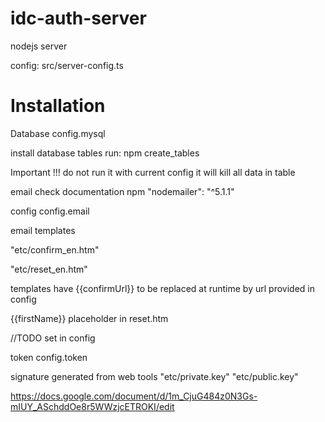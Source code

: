 # idc-auth-server
nodejs server

config: src/server-config.ts

# Installation 

Database config.mysql 

install database tables run: npm create_tables

Important !!! do not run it with current config it will kill all data in table

email
check documentation npm "nodemailer": "^5.1.1"

config config.email

email templates

"etc/confirm_en.htm"

"etc/reset_en.htm"

templates have {{confirmUrl}} to be replaced at runtime by url provided in config

{{firstName}} placeholder  in reset.htm

//TODO set in config


token config.token

signature generated from web tools 
"etc/private.key"
"etc/public.key"


https://docs.google.com/document/d/1m_CjuG484z0N3Gs-mIUY_ASchddOe8r5WWzjcETROKI/edit





